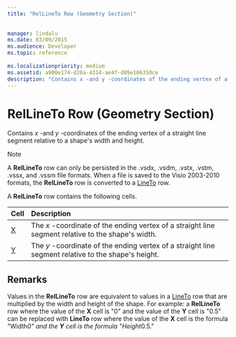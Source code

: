 ```yaml
---
title: "RelLineTo Row (Geometry Section)"
 
 
manager: lindalu
ms.date: 03/09/2015
ms.audience: Developer
ms.topic: reference
 
ms.localizationpriority: medium
ms.assetid: a900e174-d26a-4314-ae4f-d89e186350ce
description: "Contains x -and y -coordinates of the ending vertex of a straight line segment relative to a shape's width and height."
---
```


# RelLineTo Row (Geometry Section)

Contains  *x*  -and  *y*  -coordinates of the ending vertex of a straight line segment relative to a shape's width and height. 
  
> [!NOTE]
> A **RelLineTo** row can only be persisted in the .vsdx, .vsdm, .vstx, .vstm, .vssx, and .vssm file formats. When a file is saved to the Visio 2003-2010 formats, the **RelLineTo** row is converted to a [LineTo](lineto-row-geometry-section.md) row. 
  
A **RelLineTo** row contains the following cells. 
  
|**Cell**|**Description**|
|:-----|:-----|
|[X](x-cell-geometry-section.md) <br/> |The *x*  -coordinate of the ending vertex of a straight line segment relative to the shape's width. |
|[Y](y-cell-geometry-section.md) <br/> |The *y*  -coordinate of the ending vertex of a straight line segment relative to the shape's height. |
   
## Remarks

Values in the **RelLineTo** row are equivalent to values in a [LineTo](lineto-row-geometry-section.md) row that are multiplied by the width and height of the shape. For example: a **RelLineTo** row where the value of the **X** cell is "0" and the value of the **Y** cell is "0.5" can be replaced with **LineTo** row where the value of the **X** cell is the formula "Width*0" and the **Y** cell is the formula "Height*0.5." 
  

